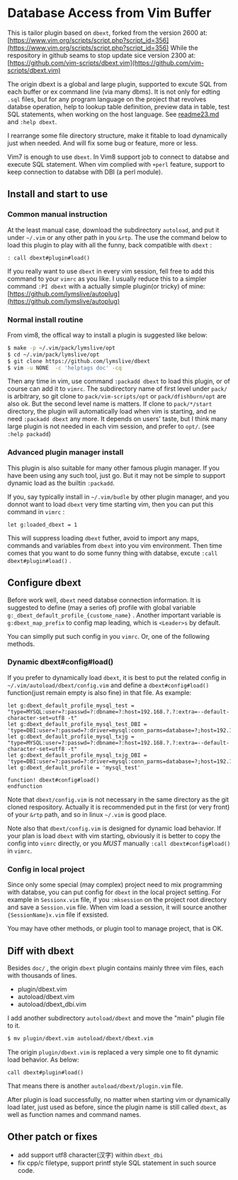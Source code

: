 # Database Access from Vim Buffer

This is tailor plugin based on `dbext`, forked from the version 2600 at:
[https://www.vim.org/scripts/script.php?script_id=356](https://www.vim.org/scripts/script.php?script_id=356)
While the respository in github seams to stop update sice version 2300 at:
[https://github.com/vim-scripts/dbext.vim](https://github.com/vim-scripts/dbext.vim)

The origin dbext is a global and large plugin, supported to excute SQL from
each buffer or ex command line (via many dbms). It is not only for edting
`.sql` files, but for any program language on the project that revolves
databse operation, help to lookup table definition, preview data in table,
test SQL statements, when working on the host language. 
See [readme23.md](reademe23.md) and `:help dbext`.

I rearrange some file directory structure, make it fitable to load dynamically
just when needed. And will fix some bug or feature, more or less.

Vim7 is enough to use `dbext`. In Vim8 support job to connect to databse and
execute SQL statement. When vim complied with `+perl` feature, support to keep
connection to databse with DBI (a perl module).

## Install and start to use

### Common manual instruction
At the least manual case, download the subdirectory `autoload`, and put it
under `~/.vim` or any other path in you `&rtp`. The use the command below to
load this plugin to play with all the funny, back compatible with `dbext` :

```vim
: call dbext#plugin#load()
```

If you really want to use `dbext` in every vim session, fell free to add this
command to your `vimrc` as you like. I usually reduce this to a simpler
command `:PI dbext` with a actually simple plugin(or tricky) of mine: 
[https://github.com/lymslive/autoplug](https://github.com/lymslive/autoplug)

### Normal install routine
From vim8, the offical way to install a plugin is suggested like below:

```bash
$ make -p ~/.vim/pack/lymslive/opt
$ cd ~/.vim/pack/lymslive/opt
$ git clone https://github.com/lymslive/dbext
$ vim -u NONE  -c 'helptags doc' -cq
```

Then any time in vim, use command `:packadd dbext` to load this plugin, or
of course can add it to `vimrc`. The subdirectory name of first level under
`pack/` is arbitrary, so git clone to `pack/vim-scripts/opt` or
`pack/dfishburn/opt` are also ok. But the second level name is matters. If
clone to `pack/*/start` directory, the plugin will automatically load when vim
is starting, and ne need `:packadd dbext` any more. It depends on users'
taste, but I think many large plugin is not needed in each vim session, and
prefer to `opt/`. (see `:help packadd`)

### Advanced plugin manager install
This plugin is also suitable for many other famous plugin manager. If you have
been using any such tool, just go. But it may not be simple to support dynamic
load as the builtin `:packadd`.

If you, say typically install in `~/.vim/budle` by other plugin manager, and
you donnot want to load `dbext` very time starting vim, then you can put this
command in `vimrc` :

```vim
let g:loaded_dbext = 1
```

This will suppress loading `dbext` futher, avoid to import any maps, commands
and variables from `dbext` into you vim environment. Then time comes that you
want to do some funny thing with databse, excute `:call dbext#plugin#load()` .

## Configure dbext

Before work well, `dbext` need databse connection information. It is suggested
to define (may a series of) profile with global variable
`g:_dbext_default_profile_{custome_name}` . Another important variable is
`g:dbext_map_prefix` to config map leading, which is `<Leader>s` by default.

You can simplly put such config in you `vimrc`. Or, one of the following methods.

### Dynamic dbext#config#load()

If you prefer to dynamically load `dbext`, it is best to put the related
config in `~/.vim/autoload/dbext/config.vim` and define a `dbext#config#load()`
function(just remain empty is also fine) in that file. As example:

```vim
let g:dbext_default_profile_mysql_test = "type=MYSQL:user=?:passwd=?:dbname=?:host=192.168.?.?:extra=--default-character-set=utf8 -t"
let g:dbext_default_profile_mysql_test_DBI = 'type=DBI:user=?:passwd=?:driver=mysql:conn_parms=database=?;host=192.168.?.?'
let g:dbext_default_profile_mysql_txjg = "type=MYSQL:user=?:passwd=?:dbname=?:host=192.168.?.?:extra=--default-character-set=utf8 -t"
let g:dbext_default_profile_mysql_txjg_DBI = 'type=DBI:user=?:passwd=?:driver=mysql:conn_parms=database=?;host=192.168.?.?'
let g:dbext_default_profile = 'mysql_test'

function! dbext#config#load()
endfunction
```

Note that `dbext/config.vim` is not necessary in the same directory as the git
cloned respository. Actually it is recommended put in the first (or very front) 
of your `&rtp` path, and so in linux `~/.vim` is good place.

Note also that `dbext/config.vim` is designed for dynamic load behavior. If
your plan is load `dbext` with vim starting, obviously it is better to copy
the config into `vimrc` directly, or you *MUST* manually `:call
dbext#config#load()` in `vimrc`.

### Config in local project

Since only some special (may complex) project need to mix programming with
databse, you can put config for `dbext` in the local project setting. For
example in `Sessionx.vim` file, if you `:mksession` on the project root
directory and save a `Session.vim` file. When vim load a session, it will
source another `{SessionName}x.vim` file if exsisted.

You may have other methods, or plugin tool to manage project, that is OK.

## Diff with dbext

Besides `doc/` , the origin `dbext` plugin contains mainly three vim files,
each with thousands of lines.

* plugin/dbext.vim
* autoload/dbext.vim
* autoload/dbext_dbi.vim

I add another subdirectory `autoload/dbext` and move the "main" plugin file to it.

```bash
$ mv plugin/dbext.vim autoload/dbext/dbext.vim
```

The origin `plugin/dbext.vim` is replaced a very simple one to fit dynamic
load behavior. As below:

```vim
call dbext#plugin#load()
```

That means there is another `autoload/dbext/plugin.vim` file.

After plugin is load successfully, no matter when starting vim or dynamically
load later, just used as before, since the plugin name is still called
`dbext`, as well as function names and command names.

## Other patch or fixes

* add support utf8 character(汉字) within `dbext_dbi`
* fix cpp/c filetype, support printf style SQL statement in such source code.
